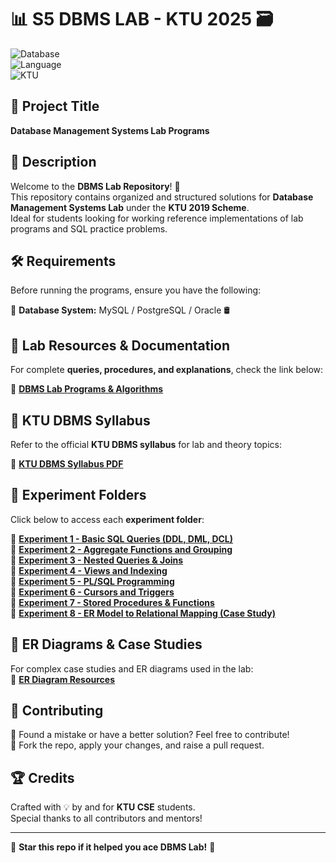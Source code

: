# 📊 S5 DBMS LAB - KTU 2025 🗃️  

![Database](https://img.shields.io/badge/Database-MySQL%20%7C%20PostgreSQL-blue)  
![Language](https://img.shields.io/badge/Language-SQL%20%7C%20PL/SQL-green)  
![KTU](https://img.shields.io/badge/Scheme-KTU%202019-orange)  

## 📌 Project Title  
**Database Management Systems Lab Programs**  

## 📖 Description  
Welcome to the **DBMS Lab Repository**! 🧠  
This repository contains organized and structured solutions for **Database Management Systems Lab** under the **KTU 2019 Scheme**.  
Ideal for students looking for working reference implementations of lab programs and SQL practice problems.  

## 🛠️ Requirements  
Before running the programs, ensure you have the following:  

🔸 **Database System:** MySQL / PostgreSQL / Oracle 🛢️  

## 📜 Lab Resources & Documentation  
For complete **queries, procedures, and explanations**, check the link below:  

📂 [**DBMS Lab Programs & Algorithms**](https://drive.google.com/drive/folders/1kYKSZQuJ_HDeCuHZYZgaA8iE7k0eeVbT?usp=sharing)

## 📖 KTU DBMS Syllabus  
Refer to the official **KTU DBMS syllabus** for lab and theory topics:  

📄 **[KTU DBMS Syllabus PDF](https://drive.google.com/file/d/1KpT-sA1KYh-KBHoKcuOoZPp_gZBNLh6q/view)**  

## 📂 Experiment Folders  
Click below to access each **experiment folder**:

🔹 **[Experiment 1 - Basic SQL Queries (DDL, DML, DCL)](https://github.com/iamkarthik2004/S4-DBMS-LAB-KTU-2025/tree/main/Expt1)**  
🔹 **[Experiment 2 - Aggregate Functions and Grouping](https://github.com/iamkarthik2004/S4-DBMS-LAB-KTU-2025/tree/main/Expt2)**  
🔹 **[Experiment 3 - Nested Queries & Joins](https://github.com/iamkarthik2004/S4-DBMS-LAB-KTU-2025/tree/main/Expt3)**  
🔹 **[Experiment 4 - Views and Indexing](https://github.com/iamkarthik2004/S4-DBMS-LAB-KTU-2025/tree/main/Expt4)**  
🔹 **[Experiment 5 - PL/SQL Programming](https://github.com/iamkarthik2004/S4-DBMS-LAB-KTU-2025/tree/main/Expt5)**  
🔹 **[Experiment 6 - Cursors and Triggers](https://github.com/iamkarthik2004/S4-DBMS-LAB-KTU-2025/tree/main/Expt6)**  
🔹 **[Experiment 7 - Stored Procedures & Functions](https://github.com/iamkarthik2004/S4-DBMS-LAB-KTU-2025/tree/main/Expt7)**  
🔹 **[Experiment 8 - ER Model to Relational Mapping (Case Study)](https://github.com/iamkarthik2004/S4-DBMS-LAB-KTU-2025/tree/main/Expt8)**  

## 📘 ER Diagrams & Case Studies  
For complex case studies and ER diagrams used in the lab:  
📂 [**ER Diagram Resources**](https://drive.google.com/drive/folders/1s0s9yqOd-DlrTmuB_tXk9_Ts9hcce0hm?usp=sharing)  

## 🤝 Contributing  
🔹 Found a mistake or have a better solution? Feel free to contribute!  
🔹 Fork the repo, apply your changes, and raise a pull request.  

## 🏆 Credits  
Crafted with 💡 by and for **KTU CSE** students.  
Special thanks to all contributors and mentors!  

---

🌟 **Star this repo if it helped you ace DBMS Lab!** 🌟  

